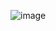 ![image](https://user-images.githubusercontent.com/131961507/234825202-72cdd67b-eae4-4293-b7a5-23cff0d785ff.png)

